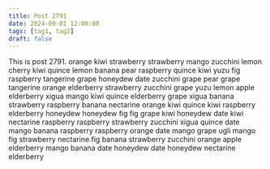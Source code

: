 ```yaml
---
title: Post 2791
date: 2024-09-01 12:00:00
tags: [tag1, tag2]
draft: false
---
```

This is post 2791.
orange
kiwi
strawberry
strawberry
mango
zucchini
lemon
cherry
kiwi
quince
lemon
banana
pear
raspberry
quince
kiwi
yuzu
fig
raspberry
tangerine
grape
honeydew
date
zucchini
grape
pear
grape
tangerine
orange
elderberry
strawberry
zucchini
grape
yuzu
lemon
apple
elderberry
xigua
mango
kiwi
quince
elderberry
grape
xigua
banana
strawberry
raspberry
banana
nectarine
orange
kiwi
quince
kiwi
raspberry
elderberry
honeydew
honeydew
fig
fig
grape
kiwi
honeydew
date
kiwi
nectarine
raspberry
raspberry
strawberry
zucchini
xigua
quince
date
mango
banana
raspberry
raspberry
orange
date
mango
grape
ugli
mango
fig
strawberry
nectarine
fig
banana
strawberry
zucchini
orange
apple
elderberry
mango
banana
date
honeydew
date
honeydew
nectarine
elderberry
